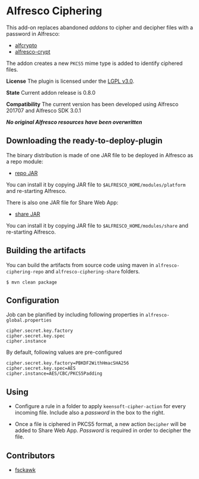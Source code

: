
Alfresco Ciphering
================================================

This add-on replaces abandoned *addons* to cipher and decipher files with a password in Alfresco:

* [alfcrypto](https://github.com/fegorama/alfcrypto)
* [alfresco-crypt](https://sourceforge.net/projects/alfresco-crypt/) 

The addon creates a new `PKCS5` mime type is added to identify ciphered files. 

**License**
The plugin is licensed under the [LGPL v3.0](http://www.gnu.org/licenses/lgpl-3.0.html). 

**State**
Current addon release is 0.8.0

**Compatibility**
The current version has been developed using Alfresco 201707 and Alfresco SDK 3.0.1

***No original Alfresco resources have been overwritten***

Downloading the ready-to-deploy-plugin
--------------------------------------
The binary distribution is made of one JAR file to be deployed in Alfresco as a repo module:

* [repo JAR](https://github.com/keensoft/alfresco-ciphering/releases/download/0.8.0/alfresco-ciphering-repo-0.8.0)

You can install it by copying JAR file to `$ALFRESCO_HOME/modules/platform` and re-starting Alfresco.

There is also one JAR file for Share Web App:

* [share JAR](https://github.com/keensoft/alfresco-ciphering/releases/download/0.8.0/alfresco-ciphering-share-0.8.0)

You can install it by copying JAR file to `$ALFRESCO_HOME/modules/share` and re-starting Alfresco.


Building the artifacts
----------------------
You can build the artifacts from source code using maven in `alfresco-ciphering-repo` and `alfresco-ciphering-share` folders.

```
$ mvn clean package
```

Configuration
-------------
Job can be planified by including following properties in `alfresco-global.properties`
```
cipher.secret.key.factory
cipher.secret.key.spec
cipher.instance
```
By default, following values are pre-configured

```
cipher.secret.key.factory=PBKDF2WithHmacSHA256
cipher.secret.key.spec=AES
cipher.instance=AES/CBC/PKCS5Padding
```

Using
-----

* Configure a rule in a folder to apply `keensoft-cipher-action` for every incoming file. Include also a *password* in the box to the right.

* Once a file is ciphered in PKCS5 format, a new action `Decipher` will be added to Share Web App. *Password* is required in order to decipher the file.

Contributors
------------
* [fsckawk](https://github.com/fsckawk)
